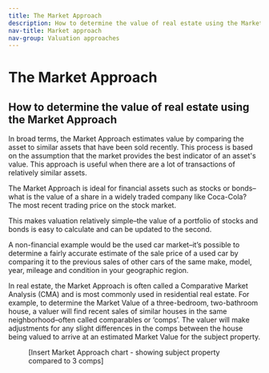 ```yaml
---
title: The Market Approach
description: How to determine the value of real estate using the Market Approach
nav-title: Market approach
nav-group: Valuation approaches
---
```


# The Market Approach

## How to determine the value of real estate using the Market Approach

In broad terms, the Market Approach estimates value by comparing the asset
to similar assets that have been sold recently. This process is based on
the assumption that the market provides the best indicator of an asset's
value. This approach is useful when there are a lot of transactions of
relatively similar assets.

The Market Approach is ideal for financial assets such as stocks or
bonds–what is the value of a share in a widely traded company like
Coca-Cola? The most recent trading price on the stock market.

This makes valuation relatively simple–the value of a portfolio of
stocks and bonds is easy to calculate and can be updated to the second.

A non-financial example would be the used car market–it’s possible to
determine a fairly accurate estimate of the sale price of a used car by
comparing it to the previous sales of other cars of the same make, model,
year, mileage and condition in your geographic region.

In real estate, the Market Approach is often called a Comparative Market
Analysis (CMA) and is most commonly used in residential real estate. For
example, to determine the Market Value of a three-bedroom, two-bathroom
house, a valuer will find recent sales of similar houses in the same
neighborhood–often called comparables or ‘comps’. The valuer will make
adjustments for any slight differences in the comps between the house
being valued to arrive at an estimated Market Value for the subject
property.

<figure>
  <figcaption>[Insert Market Approach chart - showing subject property compared to 3 comps]</figcaption>
</figure>
